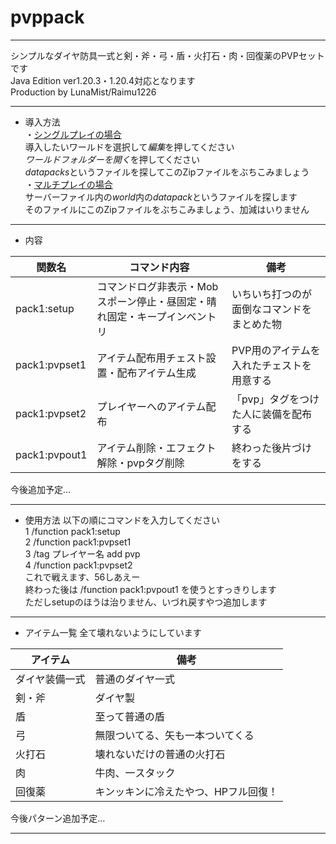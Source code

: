 # pvppack
---

シンプルなダイヤ防具一式と剣・斧・弓・盾・火打石・肉・回復薬のPVPセットです  
Java Edition ver1.20.3・1.20.4対応となります  
Production by LunaMist/Raimu1226  

--- 
* 導入方法  
・<u>シングルプレイの場合</u>  
導入したいワールドを選択して*編集*を押してください  
*ワールドフォルダーを開く*を押してください  
*datapacks*というファイルを探してこのZipファイルをぶちこみましょう  
・<u>マルチプレイの場合</u>  
サーバーファイル内の*world*内の*datapack*というファイルを探します  
そのファイルにこのZipファイルをぶちこみましょう、加減はいりません
---
* 内容

| 関数名        | コマンド内容                                                              | 備考                                       | 
| ------------- | ------------------------------------------------------------------------- | ------------------------------------------ | 
| pack1:setup   | コマンドログ非表示・Mobスポーン停止・昼固定・晴れ固定・キープインベントリ | いちいち打つのが面倒なコマンドをまとめた物 | 
| pack1:pvpset1 | アイテム配布用チェスト設置・配布アイテム生成                              | PVP用のアイテムを入れたチェストを用意する  | 
| pack1:pvpset2 | プレイヤーへのアイテム配布                                                | 「pvp」タグをつけた人に装備を配布する      | 
| pack1:pvpout1 | アイテム削除・エフェクト解除・pvpタグ削除                                 | 終わった後片づけをする                     | 

今後追加予定…

---
* 使用方法
以下の順にコマンドを入力してください  
1 /function pack1:setup  
2 /function pack1:pvpset1  
3 /tag プレイヤー名 add pvp  
4 /function pack1:pvpset2  
これで戦えます、56しあえー  
終わった後は /function pack1:pvpout1 を使うとすっきりします  
ただしsetupのほうは治りません、いづれ戻すやつ追加します  
---
* アイテム一覧
全て壊れないようにしています

| アイテム       | 備考                                 | 
| -------------- | ------------------------------------ | 
| ダイヤ装備一式 | 普通のダイヤ一式                     | 
| 剣・斧         | ダイヤ製                             | 
| 盾             | 至って普通の盾                       | 
| 弓             | 無限ついてる、矢も一本ついてくる     | 
| 火打石         | 壊れないだけの普通の火打石           | 
| 肉             | 牛肉、一スタック                     | 
| 回復薬         | キンッキンに冷えたやつ、HPフル回復！ |

今後パターン追加予定…  

---
